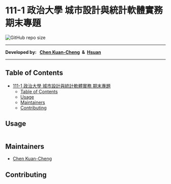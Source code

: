 # 111-1 政治大學 城市設計與統計軟體實務 期末專題

![GitHub repo size](https://img.shields.io/github/repo-size/ckctc/1111-NCCU-PSS-FinalProject?style=flat&logo=GitHub)

---

**__Developed by: &nbsp; [Chen Kuan-Cheng](https://github.com/ckctc) &nbsp;&&nbsp; [Hsuan](https://github.com/Hsuan0958)__**

---

## Table of Contents

- [111-1 政治大學 城市設計與統計軟體實務 期末專題](#111-1-政治大學-城市設計與統計軟體實務-期末專題)
  - [Table of Contents](#table-of-contents)
  - [Usage](#usage)
  - [Maintainers](#maintainers)
  - [Contributing](#contributing)

## Usage

```
```

## Maintainers

- [Chen Kuan-Cheng](https://github.com/ckctc)

## Contributing

```
```
